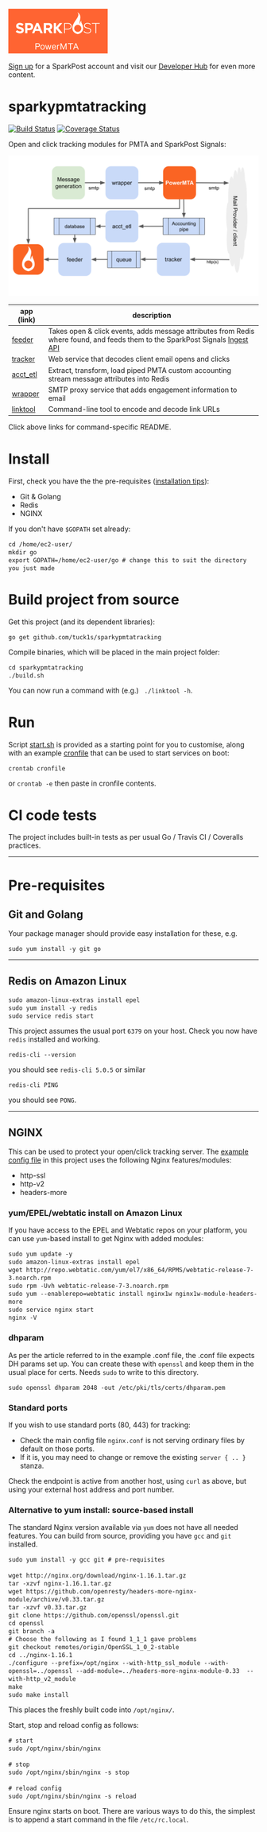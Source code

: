 <a href="https://www.sparkpost.com"><img alt="SparkPost, Inc." src="doc-img/sp-pmta-logo.png" width="200px"/></a>

[Sign up](https://app.sparkpost.com/join?plan=free-0817?src=Social%20Media&sfdcid=70160000000pqBb&pc=GitHubSignUp&utm_source=github&utm_medium=social-media&utm_campaign=github&utm_content=sign-up) for a SparkPost account and visit our [Developer Hub](https://developers.sparkpost.com) for even more content.

# sparkypmtatracking
[![Build Status](https://travis-ci.org/tuck1s/sparkypmtatracking.svg?branch=master)](https://travis-ci.org/tuck1s/sparkypmtatracking)
[![Coverage Status](https://coveralls.io/repos/github/tuck1s/sparkypmtatracking/badge.svg?branch=master)](https://coveralls.io/github/tuck1s/sparkypmtatracking?branch=master)

Open and click tracking modules for PMTA and SparkPost Signals:

<img src="doc-img/open_click_tracking_for_signals_for_powermta.svg"/>

|app (link)|description|
|---|---|
|[feeder](cmd/feeder/README.md)|Takes open & click events, adds message attributes from Redis where found, and feeds them to the SparkPost Signals [Ingest API](https://developers.sparkpost.com/api/events-ingest/)|
|[tracker](cmd/tracker/README.md)|Web service that decodes client email opens and clicks|
|[acct_etl](cmd/acct_etl/README.md)|Extract, transform, load piped PMTA custom accounting stream message attributes into Redis|
|[wrapper](cmd/wrapper/README.md)|SMTP proxy service that adds engagement information to email
|[linktool](cmd/linktool/README.md)|Command-line tool to encode and decode link URLs|

Click above links for command-specific README.

# Install
First, check you have the the pre-requisites ([installation tips](#pre-requisites)):

- Git & Golang
- Redis
- NGINX

 If you don't have `$GOPATH` set already:
```
cd /home/ec2-user/ 
mkdir go
export GOPATH=/home/ec2-user/go # change this to suit the directory you just made
```

# Build project from source
Get this project (and its dependent libraries):

```
go get github.com/tuck1s/sparkypmtatracking
```

Compile binaries, which will be placed in the main project folder:
```
cd sparkypmtatracking
./build.sh
```

You can now run a command with (e.g.) ` ./linktool -h`.

# Run
Script [start.sh](start.sh) is provided as a starting point for you to customise, along with an example [cronfile](cronfile) that can be used to start services on boot:

```
crontab cronfile
```
or `crontab -e` then paste in cronfile contents.

# CI code tests
The project includes built-in tests as per usual Go / Travis CI / Coveralls practices.

---
# Pre-requisites

## Git and Golang
Your package manager should provide easy installation for these, e.g.
```
sudo yum install -y git go
```

---

## Redis on Amazon Linux
```
sudo amazon-linux-extras install epel
sudo yum install -y redis
sudo service redis start
```
This project assumes the usual port `6379` on your host. Check you now have `redis` installed and working.
```
redis-cli --version
```
you should see `redis-cli 5.0.5` or similar
```
redis-cli PING
```
you should see `PONG`.

---
## NGINX
This can be used to protect your open/click tracking server. The [example config file](etc/nginx/conf/server_example.conf) in this project uses the following Nginx features/modules:
- http-ssl
- http-v2
- headers-more

### yum/EPEL/webtatic install on Amazon Linux
If you have access to the EPEL and Webtatic repos on your platform, you can use `yum`-based install to get Nginx with added modules:
```
sudo yum update -y
sudo amazon-linux-extras install epel
wget http://repo.webtatic.com/yum/el7/x86_64/RPMS/webtatic-release-7-3.noarch.rpm
sudo rpm -Uvh webtatic-release-7-3.noarch.rpm
sudo yum --enablerepo=webtatic install nginx1w nginx1w-module-headers-more
sudo service nginx start
nginx -V
```

### dhparam
As per the article referred to in the example .conf file, the .conf file expects DH params set up. You can create these with `openssl` and keep them in the usual place for certs. Needs `sudo` to write to this directory.
```
sudo openssl dhparam 2048 -out /etc/pki/tls/certs/dhparam.pem
```

### Standard ports
If you wish to use standard ports (80, 443) for tracking:
- Check the main config file `nginx.conf` is not serving ordinary files by default on those ports.
- If it is, you may need to change or remove the existing `server { .. }` stanza.

Check the endpoint is active from another host, using `curl` as above, but using your external host address and port number.

### Alternative to yum install: source-based install
The standard Nginx version available via `yum` does not have all needed features. You can build from source, providing you have `gcc` and `git` installed.
```
sudo yum install -y gcc git # pre-requisites

wget http://nginx.org/download/nginx-1.16.1.tar.gz
tar -xzvf nginx-1.16.1.tar.gz
wget https://github.com/openresty/headers-more-nginx-module/archive/v0.33.tar.gz
tar -xzvf v0.33.tar.gz
git clone https://github.com/openssl/openssl.git
cd openssl
git branch -a
# Choose the following as I found 1_1_1 gave problems
git checkout remotes/origin/OpenSSL_1_0_2-stable
cd ../nginx-1.16.1
./configure --prefix=/opt/nginx --with-http_ssl_module --with-openssl=../openssl --add-module=../headers-more-nginx-module-0.33  --with-http_v2_module
make
sudo make install
```
This places the freshly built code into `/opt/nginx/`.

Start, stop and reload config as follows:

```
# start
sudo /opt/nginx/sbin/nginx

# stop
sudo /opt/nginx/sbin/nginx -s stop

# reload config
sudo /opt/nginx/sbin/nginx -s reload
```

Ensure nginx starts on boot. There are various ways to do this, the simplest is to append a start command in the file `/etc/rc.local`.